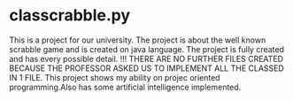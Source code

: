 # classcrabble.py
This is a project for our university.
The project is about the well known scrabble game and is created on java language.
The project is fully created and has every possible detail.
!!! THERE ARE NO FURTHER FILES CREATED BECAUSE THE PROFESSOR ASKED US TO IMPLEMENT ALL THE CLASSED IN 1 FILE.
This project shows my ability on projec oriented programming.Also has some artificial intelligence implemented.
